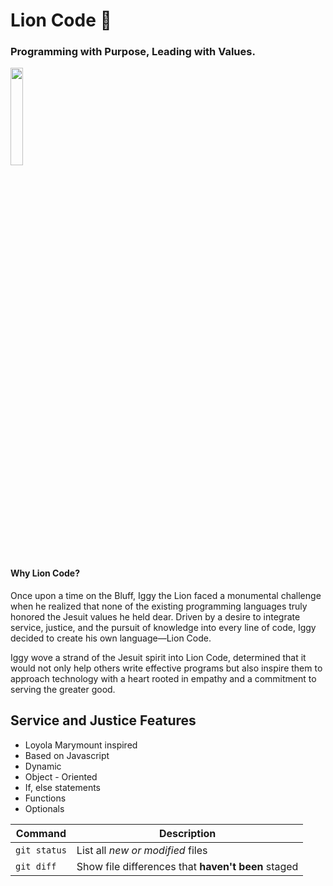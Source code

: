 # Lion Code 🦁
### Programming with Purpose, Leading with Values.
<img src="https://github.com/user-attachments/assets/d1a15484-2627-474b-b59e-856d8b4c8594" width=20% height=20%>

#### Why Lion Code?
Once upon a time on the Bluff, Iggy the Lion faced a monumental challenge when he realized that none of the existing programming languages truly honored the Jesuit values he held dear. Driven by a desire to integrate service, justice, and the pursuit of knowledge into every line of code, Iggy decided to create his own language—Lion Code. 

Iggy wove a strand of the Jesuit spirit into Lion Code, determined that it would not only help others write effective programs but also inspire them to approach technology with a heart rooted in empathy and a commitment to serving the greater good.

## Service and Justice Features 
- Loyola Marymount inspired  
- Based on Javascript
- Dynamic
- Object - Oriented
- If, else statements
- Functions
- Optionals









| Command | Description |
| --- | --- |
| `git status` | List all *new or modified* files |
| `git diff` | Show file differences that **haven't been** staged |
